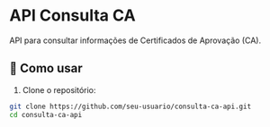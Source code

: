 # API Consulta CA

API para consultar informações de Certificados de Aprovação (CA).

## 🧠 Como usar

1. Clone o repositório:
```bash
git clone https://github.com/seu-usuario/consulta-ca-api.git
cd consulta-ca-api
